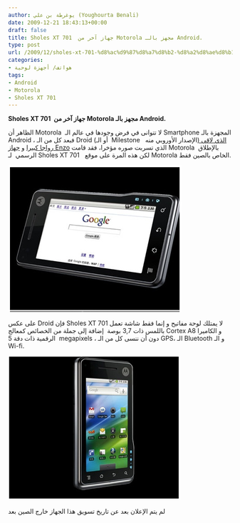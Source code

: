 ```yaml
---
author: يوغرطة بن علي (Youghourta Benali)
date: 2009-12-21 18:43:13+00:00
draft: false
title: Sholes XT 701  جهاز آخر من Motorola مجهز بالـ Android.
type: post
url: /2009/12/sholes-xt-701-%d8%ac%d9%87%d8%a7%d8%b2-%d8%a2%d8%ae%d8%b1-%d9%85%d9%86-motorola-%d9%85%d8%ac%d9%87%d8%b2-%d8%a8%d8%a7%d9%84%d9%80-android/
categories:
- هواتف/ أجهزة لوحية
tags:
- Android
- Motorola
- Sholes XT 701
---
```


**Sholes XT 701  جهاز آخر من Motorola مجهز بالـ Android.**


الظاهر أن Motorola  لا تتوانى في فرض وجودها في عالم الـ Smartphone المجهزة بالـ Android ، فبعد كل من الـ Droid (أو الـ  Milestone   الإصدار الأوروبي منه[) الذي لاقى رواجا كبيرا](../../../../../2009/11/motorola-%d8%aa%d8%a8%d9%8a%d8%b9-%d8%a3%d9%83%d8%ab%d8%b1-%d9%85%d9%86-%d8%b1%d8%a8%d8%b9-%d9%85%d9%84%d9%8a%d9%88%d9%86-%d8%ac%d9%87%d8%a7%d8%b2-droid-%d8%a7%d9%84%d9%85%d8%ac%d9%87%d8%b2-%d8%a8/) و [جهاز Enzo](../../../../../2009/12/motorola-%d8%aa%d8%ad%d8%b6%d8%b1-enzo-%d8%ab%d8%a7%d9%86%d9%8a-%d8%ac%d9%87%d8%a7%d8%b2-%d9%84%d9%87%d8%a7-%d9%85%d8%ac%d9%87%d8%b2-%d8%a8%d9%86%d8%b8%d8%a7%d9%85-android/) الذي تسربت صوره مؤخرا، فقد قامت Motorola  بالإطلاق الرسمي  لـ Sholes XT 701   لكن هذه المرة على موقع Motorola الخاص بالصين فقط.

![](Sholes-XT-701_1.png)


على عكس Droid فإن Sholes XT 701 لا يمتلك لوحة مفاتيح و إنما فقط شاشة تعمل باللمس ذات 3,7 بوصة  إضافة إلى جملة من الخصائص كمعالج Cortex A8 و الكاميرا الرقمية ذات دقة 5  megapixels ، دون أن ننسى كل من الـ GPS، الـ Bluetooth و الـ Wi-fi.

![](Sholes-XT-701_2.png)


لم يتم الإعلان بعد عن تاريخ تسويق هذا الجهاز خارج الصين بعد

